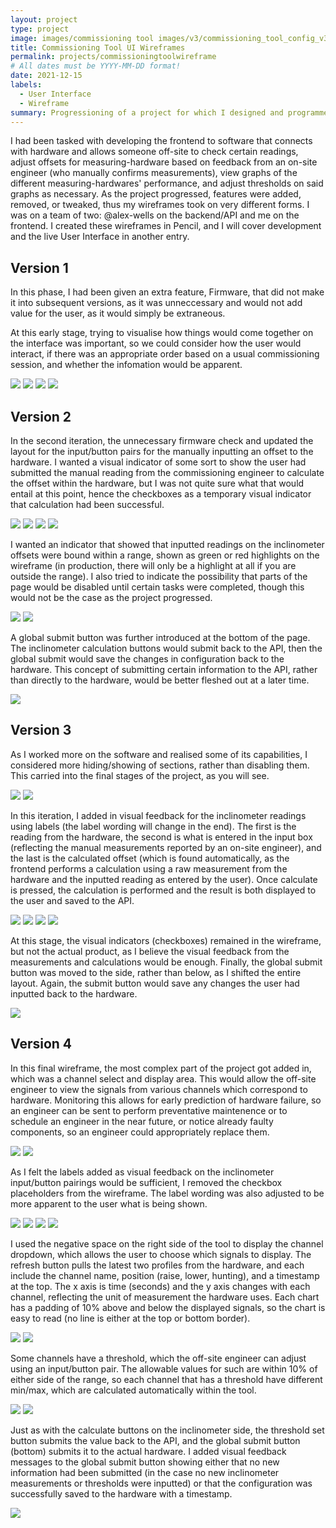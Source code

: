 ```yaml
---
layout: project
type: project
image: images/commissioning tool images/v3/commissioning_tool_config_v3_inclinometer_input.png
title: Commissioning Tool UI Wireframes
permalink: projects/commissioningtoolwireframe
# All dates must be YYYY-MM-DD format!
date: 2021-12-15
labels:
  - User Interface
  - Wireframe
summary: Progressioning of a project for which I designed and programmed the frontend. This is the UI development.
---
```


I had been tasked with developing the frontend to software that connects with hardware and allows someone off-site to check certain readings, adjust offsets for measuring-hardware based on feedback from an on-site engineer (who manually confirms measurements), view graphs of the different measuring-hardwares' performance, and adjust thresholds on said graphs as necessary. As the project progressed, features were added, removed, or tweaked, thus my wireframes took on very different forms. I was on a team of two: @alex-wells on the backend/API and me on the frontend. I created these wireframes in Pencil, and I will cover development and the live User Interface in another entry.

## Version 1
In this phase, I had been given an extra feature, Firmware, that did not make it into subsequent versions, as it was unneccessary and would not add value for the user, as it would simply be extraneous.

At this early stage, trying to visualise how things would come together on the interface was important, so we could consider how the user would interact, if there was an appropriate order based on a usual commissioning session, and whether the infomation would be apparent.

<div class="ui large centered rounded images">
<img class="ui image" src="../images/commissioning tool images/v1/commissioning_tool_config_home.png">
<img class="ui image" src="../images/commissioning tool images/v1/commissioning_tool_config_firmware_version.png">
<img class="ui image" src="../images/commissioning tool images/v1/commissioning_tool_config_firmware_update.png">
<img class="ui image" src="../images/commissioning tool images/v1/commissioning_tool_config_voltage_and_readings.png">
</div>

## Version 2
In the second iteration, the unnecessary firmware check and updated the layout for the input/button pairs for the manually inputting an offset to the hardware. I wanted a visual indicator of some sort to show the user had submitted the manual reading from the commissioning engineer to calculate the offset within the hardware, but I was not quite sure what that would entail at this point, hence the checkboxes as a temporary visual indicator that calculation had been successful.

<div class="ui large centered rounded images">
<img class="ui image" src="../images/commissioning tool images/v2/commissioning_tool_config_v2_home.png">
<img class="ui image" src="../images/commissioning tool images/v2/commissioning_tool_config_v2_connected.png">
<img class="ui image" src="../images/commissioning tool images/v2/commissioning_tool_config_v2_volts.png">
<img class="ui image" src="../images/commissioning tool images/v2/commissioning_tool_config_v2_volts_submit.png">
</div>

I wanted an indicator that showed that inputted readings on the inclinometer offsets were bound within a range, shown as green or red highlights on the wireframe (in production, there will only be a highlight at all if you are outside the range). I also tried to indicate the possibility that parts of the page would be disabled until certain tasks were completed, though this would not be the case as the project progressed.

<div class="ui large centered rounded images">
<img class="ui image" src="../images/commissioning tool images/v2/commissioning_tool_config_v2_inclinometer_input.png">
<img class="ui image" src="../images/commissioning tool images/v2/commissioning_tool_config_v2_inclinometer_input_ready.png">
</div>

A global submit button was further introduced at the bottom of the page. The inclinometer calculation buttons would submit back to the API, then the global submit would save the changes in configuration back to the hardware. This concept of submitting certain information to the API, rather than directly to the hardware, would be better fleshed out at a later time.

<div class="ui large centered rounded images">
<img class="ui image" src="../images/commissioning tool images/v2/commissioning_tool_config_v2_inclinometer_input_submitted.png">
</div>

## Version 3
As I worked more on the software and realised some of its capabilities, I considered more hiding/showing of sections, rather than disabling them. This carried into the final stages of the project, as you will see. 

<div class="ui large centered rounded images">
<img class="ui image" src="../images/commissioning tool images/v3/commissioning_tool_config_v3_home.png">
<img class="ui image" src="../images/commissioning tool images/v3/commissioning_tool_config_v3_site_selection.png">
</div>

In this iteration, I added in visual feedback for the inclinometer readings using labels (the label wording will change in the end). The first is the reading from the hardware, the second is what is entered in the input box (reflecting the manual measurements reported by an on-site engineer), and the last is the calculated offset (which is found automatically, as the frontend performs a calculation using a raw measurement from the hardware and the inputted reading as entered by the user). Once calculate is pressed, the calculation is performed and the result is both displayed to the user and saved to the API.

<div class="ui large centered rounded images">
<img class="ui image" src="../images/commissioning tool images/v3/commissioning_tool_config_v3_connected.png">
<img class="ui image" src="../images/commissioning tool images/v3/commissioning_tool_config_v3_get_voltage.png">
<img class="ui image" src="../images/commissioning tool images/v3/commissioning_tool_config_v3_inclinometer_input.png">
<img class="ui image" src="../images/commissioning tool images/v3/commissioning_tool_config_v3_inclinometer_calculation.png">
</div>

At this stage, the visual indicators (checkboxes) remained in the wireframe, but not the actual product, as I believe the visual feedback from the measurements and calculations would be enough. Finally, the global submit button was moved to the side, rather than below, as I shifted the entire layout. Again, the submit button would save any changes the user had inputted back to the hardware.

<div class="ui large centered rounded images">
<img class="ui image" src="../images/commissioning tool images/v3/commissioning_tool_config_v3_inclinometers_submitted.png">
</div>

## Version 4
In this final wireframe, the most complex part of the project got added in, which was a channel select and display area. This would allow the off-site engineer to view the signals from various channels which correspond to hardware. Monitoring this allows for early prediction of hardware failure, so an engineer can be sent to perform preventative maintenence or to schedule an engineer in the near future, or notice already faulty components, so an engineer could appropriately replace them. 

<div class="ui large centered rounded images">
<img class="ui image" src="../images/commissioning tool images/v4/commissioning_tool_config_v4_home.png">
<img class="ui image" src="../images/commissioning tool images/v4/commissioning_tool_config_v4_site_selections.png">
</div>

As I felt the labels added as visual feedback on the inclinometer input/button pairings would be sufficient, I removed the checkbox placeholders from the wireframe. The label wording was also adjusted to be more apparent to the user what is being shown.

<div class="ui large centered rounded images">
<img class="ui image" src="../images/commissioning tool images/v4/commissioning_tool_config_v4_connected.png">
<img class="ui image" src="../images/commissioning tool images/v4/commissioning_tool_config_v4_get_voltage.png">
<img class="ui image" src="../images/commissioning tool images/v4/commissioning_tool_config_v4_inc_offsets_input.png">
<img class="ui image" src="../images/commissioning tool images/v4/commissioning_tool_config_v4_inc_offsets_calculate.png">
</div>

I used the negative space on the right side of the tool to display the channel dropdown, which allows the user to choose which signals to display. The refresh button pulls the latest two profiles from the hardware, and each include the channel name, position (raise, lower, hunting), and a timestamp at the top. The x axis is time (seconds) and the y axis changes with each channel, reflecting the unit of measurement the hardware uses. Each chart has a padding of 10% above and below the displayed signals, so the chart is easy to read (no line is either at the top or bottom border). 

<div class="ui large centered rounded images">
<img class="ui image" src="../images/commissioning tool images/v4/commissioning_tool_config_v4_channel_select.png">
<img class="ui image" src="../images/commissioning tool images/v4/commissioning_tool_config_v4_channel_refresh.png">
</div>

Some channels have a threshold, which the off-site engineer can adjust using an input/button pair. The allowable values for such are within 10% of either side of the range, so each channel that has a threshold have different min/max, which are calculated automatically within the tool.

<div class="ui large centered rounded images">
<img class="ui image" src="../images/commissioning tool images/v4/commissioning_tool_config_v4_channel_set_threshold_1.png">
<img class="ui image" src="../images/commissioning tool images/v4/commissioning_tool_config_v4_channel_set_threshold_2.png">
</div>

Just as with the calculate buttons on the inclinometer side, the threshold set button submits the value back to the API, and the global submit button (bottom) submits it to the actual hardware. I added visual feedback messages to the global submit button showing either that no new information had been submitted (in the case no new inclinometer measurements or thresholds were inputted) or that the configuration was successfully saved to the hardware with a timestamp. 

<div class="ui large centered rounded images">
<img class="ui image" src="../images/commissioning tool images/v4/commissioning_tool_config_v4_global_submit.png">
</div>